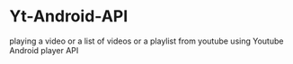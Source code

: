 # Yt-Android-API
playing a video or a list of videos or a playlist from youtube using Youtube Android player API
